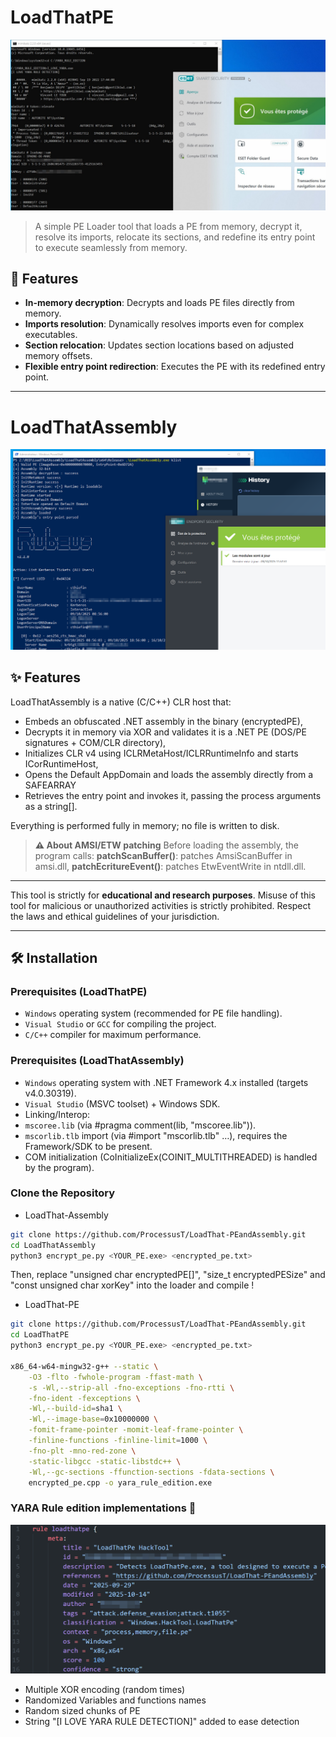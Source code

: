 # LoadThatPE

![LoadThatPE](.assets/yara_edition.jpg)

> A simple PE Loader tool that loads a PE from memory, decrypt it, resolve its imports, relocate its sections, and redefine its entry point to execute seamlessly from memory.

## 🚀 Features

- **In-memory decryption**: Decrypts and loads PE files directly from memory.
- **Imports resolution**: Dynamically resolves imports even for complex executables.
- **Section relocation**: Updates section locations based on adjusted memory offsets.
- **Flexible entry point redirection**: Executes the PE with its redefined entry point.

---

# LoadThatAssembly

![LoadThatAssembly](.assets/loadthatassembly_demo.png)

## ✨ Features

LoadThatAssembly is a native (C/C++) CLR host that:

- Embeds an obfuscated .NET assembly in the binary (encryptedPE),
- Decrypts it in memory via XOR and validates it is a .NET PE (DOS/PE signatures + COM/CLR directory),
- Initializes CLR v4 using ICLRMetaHost/ICLRRuntimeInfo and starts ICorRuntimeHost,
- Opens the Default AppDomain and loads the assembly directly from a SAFEARRAY
- Retrieves the entry point and invokes it, passing the process arguments as a string[].

Everything is performed fully in memory; no file is written to disk.

> **⚠️ About AMSI/ETW patching**
Before loading the assembly, the program calls:
**patchScanBuffer()**: patches AmsiScanBuffer in amsi.dll,
**patchEcritureEvent()**: patches EtwEventWrite in ntdll.dll.

---

This tool is strictly for **educational and research purposes**. Misuse of this tool for malicious or unauthorized activities is strictly prohibited. Respect the laws and ethical guidelines of your jurisdiction.

---

## 🛠️ Installation

### Prerequisites (LoadThatPE)

- `Windows` operating system (recommended for PE file handling).
- `Visual Studio` or `GCC` for compiling the project.
- `C/C++` compiler for maximum performance.

### Prerequisites (LoadThatAssembly)

- `Windows` operating system with .NET Framework 4.x installed (targets v4.0.30319).
- `Visual Studio` (MSVC toolset) + Windows SDK.
- Linking/Interop:
- `mscoree.lib` (via #pragma comment(lib, "mscoree.lib")).
- `mscorlib.tlb` import (via #import "mscorlib.tlb" …), requires the Framework/SDK to be present.
- COM initialization (CoInitializeEx(COINIT_MULTITHREADED) is handled by the program).


### Clone the Repository

- LoadThat-Assembly
```bash
git clone https://github.com/ProcessusT/LoadThat-PEandAssembly.git
cd LoadThatAssembly
python3 encrypt_pe.py <YOUR_PE.exe> <encrypted_pe.txt>
```
Then, replace "unsigned char encryptedPE[]", "size_t encryptedPESize" and "const unsigned char xorKey" into the loader and compile !

- LoadThat-PE
```bash
git clone https://github.com/ProcessusT/LoadThat-PEandAssembly.git
cd LoadThatPE
python3 encrypt_pe.py <YOUR_PE.exe> <encrypted_pe.txt>

x86_64-w64-mingw32-g++ --static \
    -O3 -flto -fwhole-program -ffast-math \
    -s -Wl,--strip-all -fno-exceptions -fno-rtti \
    -fno-ident -fexceptions \
    -Wl,--build-id=sha1 \
    -Wl,--image-base=0x10000000 \
    -fomit-frame-pointer -momit-leaf-frame-pointer \
    -finline-functions -finline-limit=1000 \
    -fno-plt -mno-red-zone \
    -static-libgcc -static-libstdc++ \
    -Wl,--gc-sections -ffunction-sections -fdata-sections \
    encrypted_pe.cpp -o yara_rule_edition.exe
```

### YARA Rule edition implementations 👼

![Yara rule](.assets/yara_rule.png)

- Multiple XOR encoding (random times)
- Randomized Variables and functions names
- Random sized chunks of PE
- String "[I LOVE YARA RULE DETECTION]" added to ease detection